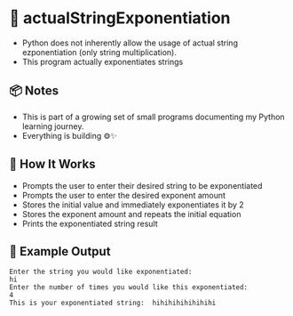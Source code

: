 # 🧮 actualStringExponentiation

- Python does not inherently allow the usage of actual string ezponentiation (only string multiplication).
- This program actually exponentiates strings

## 📦 Notes
- This is part of a growing set of small programs documenting my Python learning journey.
- Everything is building ⚙️✨

## 🧠 How It Works
- Prompts the user to enter their desired string to be exponentiated
- Prompts the user to enter the desired exponent amount
- Stores the initial value and immediately exponentiates it by 2
- Stores the exponent amount and repeats the initial equation
- Prints the exponentiated string result

## 🧪 Example Output
```
Enter the string you would like exponentiated: 
hi
Enter the number of times you would like this exponentiated: 
4
This is your exponentiated string:  hihihihihihihihi
```

















